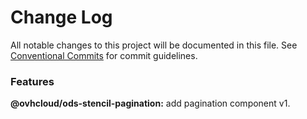 # Change Log

All notable changes to this project will be documented in this file.
See [Conventional Commits](https://conventionalcommits.org) for commit guidelines.

### Features

**@ovhcloud/ods-stencil-pagination:** add pagination component v1.
